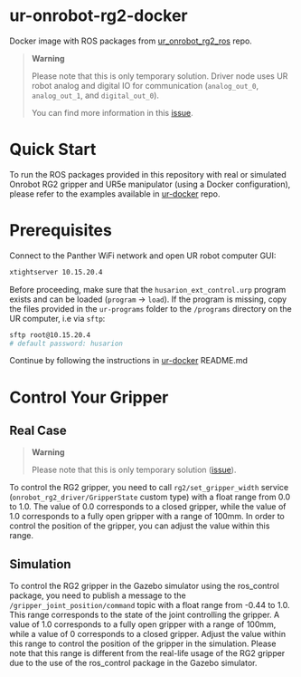 # ur-onrobot-rg2-docker
Docker image with ROS packages from [ur_onrobot_rg2_ros](https://github.com/husarion/ur_onrobot_rg2_ros) repo.

> **Warning**
>
> Please note that this is only temporary solution. Driver node uses UR robot analog and digital IO for communication (`analog_out_0`, `analog_out_1`, and `digital_out_0`).
>
> You can find more information in this [issue](https://github.com/UniversalRobots/Universal_Robots_ROS_Driver/issues/611).

# Quick Start

To run the ROS packages provided in this repository with real or simulated Onrobot RG2 gripper and UR5e manipulator (using a Docker configuration), please refer to the examples available in [ur-docker](https://github.com/husarion/ur-docker#ur5e-onrobot-rg2) repo.


# Prerequisites

Connect to the Panther WiFi network and open UR robot computer GUI:
```bash
xtightserver 10.15.20.4
```
Before proceeding, make sure that the `husarion_ext_control.urp` program exists and can be loaded (`program` -> `load`). If the program is missing, copy the files provided in the `ur-programs` folder to the `/programs` directory on the UR computer, i.e via `sftp`:
```bash
sftp root@10.15.20.4
# default password: husarion
```
Continue by following the instructions in [ur-docker](https://github.com/husarion/ur-docker) README.md

# Control Your Gripper

## Real Case

> **Warning**
>
> Please note that this is only temporary solution ([issue](https://github.com/UniversalRobots/Universal_Robots_ROS_Driver/issues/611)).

To control the RG2 gripper, you need to call `rg2/set_gripper_width` service (`onrobot_rg2_driver/GripperState` custom type) with a float range from 0.0 to 1.0. The value of 0.0 corresponds to a closed gripper, while the value of 1.0 corresponds to a fully open gripper with a range of 100mm. In order to control the position of the gripper, you can adjust the value within this range.

## Simulation

To control the RG2 gripper in the Gazebo simulator using the ros_control package, you need to publish a message to the `/gripper_joint_position/command` topic with a float range from -0.44 to 1.0. This range corresponds to the state of the joint controlling the gripper. A value of 1.0 corresponds to a fully open gripper with a range of 100mm, while a value of 0 corresponds to a closed gripper. Adjust the value within this range to control the position of the gripper in the simulation. Please note that this range is different from the real-life usage of the RG2 gripper due to the use of the ros_control package in the Gazebo simulator.